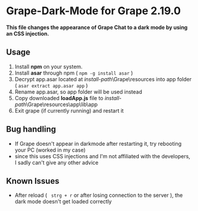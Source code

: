 # Grape-Dark-Mode for Grape 2.19.0
__This file changes the appearance of Grape Chat to a dark mode by using an CSS injection.__


## Usage
  1. Install **npm** on your system.
  2. Install **asar** through npm ( ```npm -g install asar``` )
  3. Decrypt app.asar located at _install-path_\Grape\resources into app folder ( ```asar extract app.asar app``` )
  4. Rename app.asar, so app folder will be used instead
  5. Copy downloaded **loadApp.js** file to _install-path_\Grape\resources\app\lib\app
  6. Exit grape (if currently running) and restart it 
  
## Bug handling
  - If Grape doesn't appear in darkmode after restarting it, try rebooting your PC (worked in my case)
  - since this uses CSS injections and I'm not affiliated with the developers, I sadly can't give any other advice

## Known Issues
  - After reload ( ``` strg + r``` or after losing connection to the server ), the dark mode doesn't get loaded correctly
